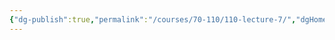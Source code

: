 ```yaml
---
{"dg-publish":true,"permalink":"/courses/70-110/110-lecture-7/","dgHomeLink":true,"dgPassFrontmatter":false,"dgShowBacklinks":true,"dgShowLocalGraph":true,"dgShowInlineTitle":false}
---
```

